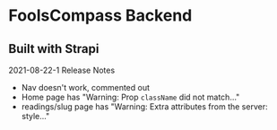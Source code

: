# FoolsCompass Backend
## Built with Strapi

2021-08-22-1
Release Notes
- Nav doesn't work, commented out
- Home page has "Warning: Prop `className` did not match..."
- readings/slug page has "Warning: Extra attributes from the server: style..."

